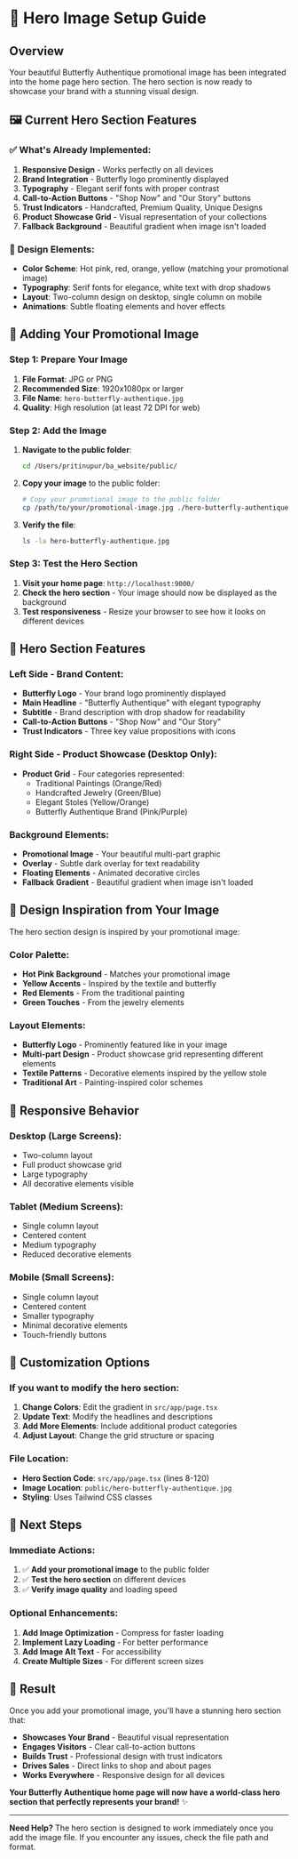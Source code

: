 # 🎨 Hero Image Setup Guide

## Overview

Your beautiful Butterfly Authentique promotional image has been integrated into the home page hero section. The hero section is now ready to showcase your brand with a stunning visual design.

## 🖼️ Current Hero Section Features

### ✅ **What's Already Implemented:**

1. **Responsive Design** - Works perfectly on all devices
2. **Brand Integration** - Butterfly logo prominently displayed
3. **Typography** - Elegant serif fonts with proper contrast
4. **Call-to-Action Buttons** - "Shop Now" and "Our Story" buttons
5. **Trust Indicators** - Handcrafted, Premium Quality, Unique Designs
6. **Product Showcase Grid** - Visual representation of your collections
7. **Fallback Background** - Beautiful gradient when image isn't loaded

### 🎨 **Design Elements:**

- **Color Scheme**: Hot pink, red, orange, yellow (matching your promotional image)
- **Typography**: Serif fonts for elegance, white text with drop shadows
- **Layout**: Two-column design on desktop, single column on mobile
- **Animations**: Subtle floating elements and hover effects

## 📸 **Adding Your Promotional Image**

### **Step 1: Prepare Your Image**

1. **File Format**: JPG or PNG
2. **Recommended Size**: 1920x1080px or larger
3. **File Name**: `hero-butterfly-authentique.jpg`
4. **Quality**: High resolution (at least 72 DPI for web)

### **Step 2: Add the Image**

1. **Navigate to the public folder**:
   ```bash
   cd /Users/pritinupur/ba_website/public/
   ```

2. **Copy your image** to the public folder:
   ```bash
   # Copy your promotional image to the public folder
   cp /path/to/your/promotional-image.jpg ./hero-butterfly-authentique.jpg
   ```

3. **Verify the file**:
   ```bash
   ls -la hero-butterfly-authentique.jpg
   ```

### **Step 3: Test the Hero Section**

1. **Visit your home page**: `http://localhost:9000/`
2. **Check the hero section** - Your image should now be displayed as the background
3. **Test responsiveness** - Resize your browser to see how it looks on different devices

## 🎯 **Hero Section Features**

### **Left Side - Brand Content:**
- **Butterfly Logo** - Your brand logo prominently displayed
- **Main Headline** - "Butterfly Authentique" with elegant typography
- **Subtitle** - Brand description with drop shadow for readability
- **Call-to-Action Buttons** - "Shop Now" and "Our Story"
- **Trust Indicators** - Three key value propositions with icons

### **Right Side - Product Showcase (Desktop Only):**
- **Product Grid** - Four categories represented:
  - Traditional Paintings (Orange/Red)
  - Handcrafted Jewelry (Green/Blue)
  - Elegant Stoles (Yellow/Orange)
  - Butterfly Authentique Brand (Pink/Purple)

### **Background Elements:**
- **Promotional Image** - Your beautiful multi-part graphic
- **Overlay** - Subtle dark overlay for text readability
- **Floating Elements** - Animated decorative circles
- **Fallback Gradient** - Beautiful gradient when image isn't loaded

## 🎨 **Design Inspiration from Your Image**

The hero section design is inspired by your promotional image:

### **Color Palette:**
- **Hot Pink Background** - Matches your promotional image
- **Yellow Accents** - Inspired by the textile and butterfly
- **Red Elements** - From the traditional painting
- **Green Touches** - From the jewelry elements

### **Layout Elements:**
- **Butterfly Logo** - Prominently featured like in your image
- **Multi-part Design** - Product showcase grid representing different elements
- **Textile Patterns** - Decorative elements inspired by the yellow stole
- **Traditional Art** - Painting-inspired color schemes

## 📱 **Responsive Behavior**

### **Desktop (Large Screens):**
- Two-column layout
- Full product showcase grid
- Large typography
- All decorative elements visible

### **Tablet (Medium Screens):**
- Single column layout
- Centered content
- Medium typography
- Reduced decorative elements

### **Mobile (Small Screens):**
- Single column layout
- Centered content
- Smaller typography
- Minimal decorative elements
- Touch-friendly buttons

## 🔧 **Customization Options**

### **If you want to modify the hero section:**

1. **Change Colors**: Edit the gradient in `src/app/page.tsx`
2. **Update Text**: Modify the headlines and descriptions
3. **Add More Elements**: Include additional product categories
4. **Adjust Layout**: Change the grid structure or spacing

### **File Location:**
- **Hero Section Code**: `src/app/page.tsx` (lines 8-120)
- **Image Location**: `public/hero-butterfly-authentique.jpg`
- **Styling**: Uses Tailwind CSS classes

## 🚀 **Next Steps**

### **Immediate Actions:**
1. ✅ **Add your promotional image** to the public folder
2. ✅ **Test the hero section** on different devices
3. ✅ **Verify image quality** and loading speed

### **Optional Enhancements:**
1. **Add Image Optimization** - Compress for faster loading
2. **Implement Lazy Loading** - For better performance
3. **Add Image Alt Text** - For accessibility
4. **Create Multiple Sizes** - For different screen sizes

## 🎉 **Result**

Once you add your promotional image, you'll have a stunning hero section that:

- **Showcases Your Brand** - Beautiful visual representation
- **Engages Visitors** - Clear call-to-action buttons
- **Builds Trust** - Professional design with trust indicators
- **Drives Sales** - Direct links to shop and about pages
- **Works Everywhere** - Responsive design for all devices

**Your Butterfly Authentique home page will now have a world-class hero section that perfectly represents your brand!** ✨

---

**Need Help?** The hero section is designed to work immediately once you add the image file. If you encounter any issues, check the file path and format. 